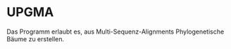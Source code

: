 # **UPGMA**

Das Programm erlaubt es, aus Multi-Sequenz-Alignments Phylogenetische Bäume zu erstellen.